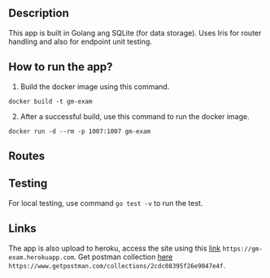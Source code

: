 ## Description
This app is built in Golang ang SQLite (for data storage). Uses Iris for router handling and also for endpoint unit testing.

## How to run the app?
1. Build the docker image using this command.
```
docker build -t gm-exam
```
2. After a successful build, use this command to run the docker image.
```
docker run -d --rm -p 1007:1007 gm-exam
```

## Routes

## Testing
For local testing, use command `go test -v` to run the test.

## Links
The app is also upload to heroku, access the site using this [link](https://gm-exam.herokuapp.com/) `https://gm-exam.herokuapp.com`.
Get postman collection [here](https://www.getpostman.com/collections/2cdc08395f26e9047e4f) `https://www.getpostman.com/collections/2cdc08395f26e9047e4f`.
